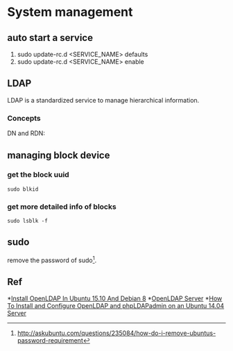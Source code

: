 # System management

## auto start a service

1. sudo update-rc.d <SERVICE_NAME> defaults
2. sudo update-rc.d <SERVICE_NAME> enable


## LDAP

LDAP is a standardized service to manage hierarchical information.

### Concepts

DN and RDN:


## managing block device

### get the block uuid

```
sudo blkid
```

### get more detailed info of blocks

```
sudo lsblk -f
```

## sudo

remove the password of sudo[^1].

## Ref
*[Install OpenLDAP In Ubuntu 15.10 And Debian 8](https://www.unixmen.com/install-openldap-in-ubuntu-15-10-and-debian-8/)
*[OpenLDAP Server](https://help.ubuntu.com/lts/serverguide/openldap-server.html)
*[How To Install and Configure OpenLDAP and phpLDAPadmin on an Ubuntu 14.04 Server](https://www.digitalocean.com/community/tutorials/how-to-install-and-configure-openldap-and-phpldapadmin-on-an-ubuntu-14-04-server)

[^1]: http://askubuntu.com/questions/235084/how-do-i-remove-ubuntus-password-requirement
